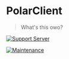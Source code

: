 # PolarClient
> What's this owo?

[![Support Server](https://img.shields.io/discord/591914197219016707.svg?color=7289da&label=PolarClient&logo=discord&style=flat-square)](https://discord.gg/CUAQp9yfe2)

[![Maintenance](https://img.shields.io/badge/Maintained%3F-yes-green.svg)](https://github.com/RG2N/PolarClient/graphs/commit-activity)
